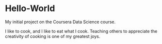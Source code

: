 # Hello-World
My initial project on the Coursera Data Science course.

I like to cook, and I like to eat what I cook.
Teaching others to appreciate the creativity of cooking is one of my greatest joys.
